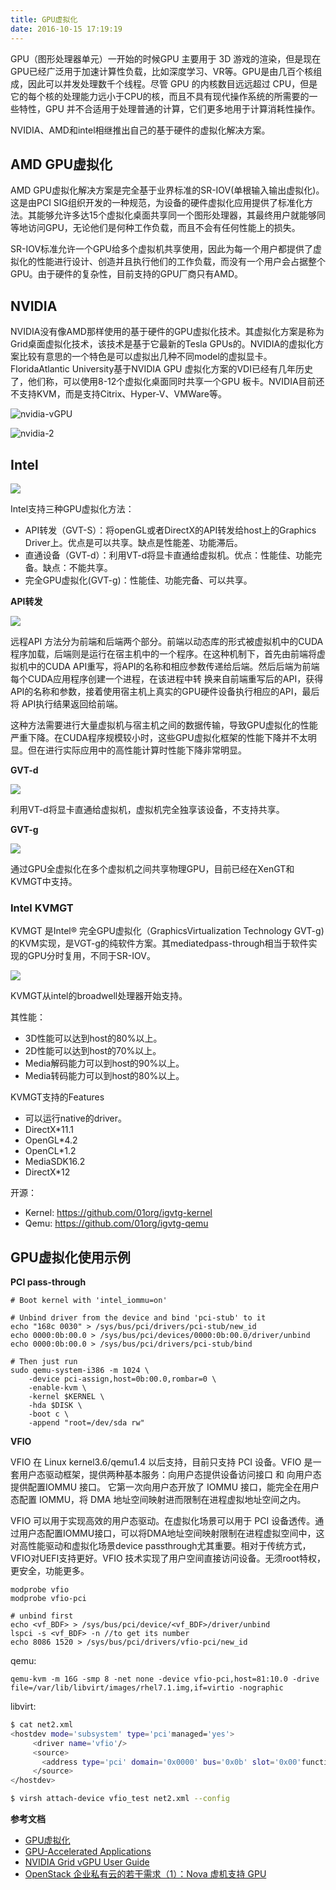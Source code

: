 ```yaml
---
title: GPU虚拟化
date: 2016-10-15 17:19:19
---
```


GPU（图形处理器单元）一开始的时候GPU 主要用于 3D 游戏的渲染，但是现在GPU已经广泛用于加速计算性负载，比如深度学习、VR等。GPU是由几百个核组成，因此可以并发处理数千个线程。尽管 GPU 的内核数目远远超过 CPU，但是它的每个核的处理能力远小于CPU的核，而且不具有现代操作系统的所需要的一些特性，GPU 并不合适用于处理普通的计算，它们更多地用于计算消耗性操作。

NVIDIA、AMD和intel相继推出自己的基于硬件的虚拟化解决方案。

## AMD GPU虚拟化

AMD GPU虚拟化解决方案是完全基于业界标准的SR-IOV(单根输入输出虚拟化)。这是由PCI SIG组织开发的一种规范，为设备的硬件虚拟化应用提供了标准化方法。其能够允许多达15个虚拟化桌面共享同一个图形处理器，其最终用户就能够同等地访问GPU，无论他们是何种工作负载，而且不会有任何性能上的损失。

SR-IOV标准允许一个GPU给多个虚拟机共享使用，因此为每一个用户都提供了虚拟化的性能进行设计、创造并且执行他们的工作负载，而没有一个用户会占据整个GPU。由于硬件的复杂性，目前支持的GPU厂商只有AMD。

## NVIDIA

NVIDIA没有像AMD那样使用的基于硬件的GPU虚拟化技术。其虚拟化方案是称为Grid桌面虚拟化技术，该技术是基于它最新的Tesla GPUs的。NVIDIA的虚拟化方案比较有意思的一个特色是可以虚拟出几种不同model的虚拟显卡。 FloridaAtlantic University基于NVIDIA GPU 虚拟化方案的VDI已经有几年历史了，他们称，可以使用8-12个虚拟化桌面同时共享一个GPU 板卡。NVIDIA目前还不支持KVM，而是支持Citrix、Hyper-V、VMWare等。

![nvidia-vGPU](/images/nvidia-vGPU.png)

![nvidia-2](/images/nvidia-2.png)


## Intel

![](/images/14765250655065.jpg)

Intel支持三种GPU虚拟化方法：

- API转发（GVT-S）：将openGL或者DirectX的API转发给host上的Graphics Driver上。优点是可以共享。缺点是性能差、功能滞后。
- 直通设备（GVT-d）：利用VT-d将显卡直通给虚拟机。优点：性能佳、功能完备。缺点：不能共享。
- 完全GPU虚拟化(GVT-g)：性能佳、功能完备、可以共享。

**API转发**

![](/images/14765251831216.jpg)

远程API 方法分为前端和后端两个部分。前端以动态库的形式被虚拟机中的CUDA程序加载，后端则是运行在宿主机中的一个程序。在这种机制下，首先由前端将虚拟机中的CUDA API重写，将API的名称和相应参数传递给后端。然后后端为前端每个CUDA应用程序创建一个进程，在该进程中转 换来自前端重写后的API，获得API的名称和参数，接着使用宿主机上真实的GPU硬件设备执行相应的API，最后将 API执行结果返回给前端。  

这种方法需要进行大量虚拟机与宿主机之间的数据传输，导致GPU虚拟化的性能严重下降。在CUDA程序规模较小时，这些GPU虚拟化框架的性能下降并不太明显。但在进行实际应用中的高性能计算时性能下降非常明显。

**GVT-d**

![](/images/14765252266526.jpg)

利用VT-d将显卡直通给虚拟机，虚拟机完全独享该设备，不支持共享。

**GVT-g**

![](/images/14765252637092.jpg)

通过GPU全虚拟化在多个虚拟机之间共享物理GPU，目前已经在XenGT和KVMGT中支持。

### Intel KVMGT

KVMGT 是Intel® 完全GPU虚拟化（GraphicsVirtualization Technology GVT-g) 的KVM实现，是VGT-g的纯软件方案。其mediatedpass-through相当于软件实现的GPU分时复用，不同于SR-IOV。

![](/images/14765253042303.jpg)

KVMGT从intel的broadwell处理器开始支持。

其性能：

* 3D性能可以达到host的80%以上。
* 2D性能可以达到host的70%以上。
* Media解码能力可以到host的90%以上。
* Media转码能力可以到host的80%以上。

KVMGT支持的Features

* 可以运行native的driver。
* DirectX*11.1
* OpenGL*4.2
* OpenCL*1.2
* MediaSDK16.2
* DirectX*12

开源：

- Kernel: https://github.com/01org/igvtg-kernel
- Qemu: https://github.com/01org/igvtg-qemu

## GPU虚拟化使用示例

**PCI pass-through**

```
# Boot kernel with 'intel_iommu=on'

# Unbind driver from the device and bind 'pci-stub' to it
echo "168c 0030" > /sys/bus/pci/drivers/pci-stub/new_id
echo 0000:0b:00.0 > /sys/bus/pci/devices/0000:0b:00.0/driver/unbind
echo 0000:0b:00.0 > /sys/bus/pci/drivers/pci-stub/bind

# Then just run
sudo qemu-system-i386 -m 1024 \
    -device pci-assign,host=0b:00.0,rombar=0 \
    -enable-kvm \
    -kernel $KERNEL \
    -hda $DISK \
    -boot c \
    -append "root=/dev/sda rw"
```

**VFIO**

VFIO 在 Linux kernel3.6/qemu1.4 以后支持，目前只支持 PCI 设备。VFIO 是一套用户态驱动框架，提供两种基本服务：向用户态提供设备访问接口 和 向用户态提供配置IOMMU 接口。 它第一次向用户态开放了 IOMMU 接口，能完全在用户态配置 IOMMU，将 DMA 地址空间映射进而限制在进程虚拟地址空间之内。

VFIO 可以用于实现高效的用户态驱动。在虚拟化场景可以用于 PCI 设备透传。通过用户态配置IOMMU接口，可以将DMA地址空间映射限制在进程虚拟空间中，这对高性能驱动和虚拟化场景device passthrough尤其重要。相对于传统方式，VFIO对UEFI支持更好。VFIO 技术实现了用户空间直接访问设备。无须root特权，更安全，功能更多。

```
modprobe vfio
modprobe vfio-pci

# unbind first
echo <vf_BDF> > /sys/bus/pci/device/<vf_BDF>/driver/unbind
lspci -s <vf_BDF> -n //to get its number
echo 8086 1520 > /sys/bus/pci/drivers/vfio-pci/new_id
```

qemu:

```
qemu-kvm -m 16G -smp 8 -net none -device vfio-pci,host=81:10.0 -drive file=/var/lib/libvirt/images/rhel7.1.img,if=virtio -nographic 
```

libvirt:

```sh
$ cat net2.xml
<hostdev mode='subsystem' type='pci'managed='yes'>
     <driver name='vfio'/>
     <source>
       <address type='pci' domain='0x0000' bus='0x0b' slot='0x00'function='0x0'/>
     </source>
</hostdev>

$ virsh attach-device vfio_test net2.xml --config
```

**参考文档**

- [GPU虚拟化](http://mp.weixin.qq.com/s?src=3&timestamp=1476523033&ver=1&signature=ifj0PRCsXKHVPiVcl-dNxhSlKKKcX6hwO1rz-hbipIp2Dy5LLw5PW2PB5095130d0UBFiuLPYuYr4SebXgDOoW2LP1ldzHh1XNPVH7NF3py5VVmdpxMlL2Lp2G6LdAlCe82FUzmemhMt682-i82I4i9mhggmee6oE4KjuVtLljM=)
- [GPU-Accelerated Applications](http://www.nvidia.com/content/gpu-applications/PDF/GPU-apps-catalog-mar2015.pdf)
- [NVIDIA Grid vGPU User Guide](http://images.nvidia.com/content/pdf/grid/guides/GRID-vGPU-User-Guide.pdf)
- [OpenStack 企业私有云的若干需求（1）：Nova 虚机支持 GPU](http://www.cnblogs.com/sammyliu/p/5179414.html)




